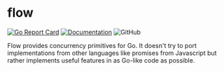 flow 
====
[![Go Report Card](https://goreportcard.com/badge/github.com/adracus/flow)](https://goreportcard.com/report/github.com/adracus/flow)
[![Documentation](https://godoc.org/github.com/adracus/flow?status.svg)](http://godoc.org/github.com/adracus/flow)
![GitHub](https://img.shields.io/github/license/adracus/flow.svg)

Flow provides concurrency primitives for Go. It doesn't try to port
implementations from other languages like promises from Javascript but rather
implements useful features in as Go-like code as possible.
